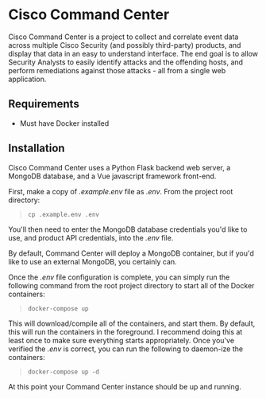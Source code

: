 # Cisco Command Center

Cisco Command Center is a project to collect and correlate event data across multiple Cisco Security (and possibly third-party) products, and display that data in an easy to understand interface.  The end goal is to allow Security Analysts to easily identify attacks and the offending hosts, and perform remediations against those attacks - all from a single web application.

## Requirements

* Must have Docker installed

## Installation

Cisco Command Center uses a Python Flask backend web server, a MongoDB database, and a Vue javascript framework front-end.

First, make a copy of *.example.env* file as *.env*.  From the project root directory:

>```cp .example.env .env```

You'll then need to enter the MongoDB database credentials you'd like to use, and product API credentials, into the *.env* file.

By default, Command Center will deploy a MongoDB container, but if you'd like to use an external MongoDB, you certainly can.

Once the *.env* file configuration is complete, you can simply run the following command from the root project directory to start all of the Docker containers:

>```docker-compose up```

This will download/compile all of the containers, and start them.  By default, this will run the containers in the foreground.  I recommend doing this at least once to make sure everything starts appropriately.  Once you've verified the *.env* is correct, you can run the following to daemon-ize the containers:

>```docker-compose up -d```

At this point your Command Center instance should be up and running.